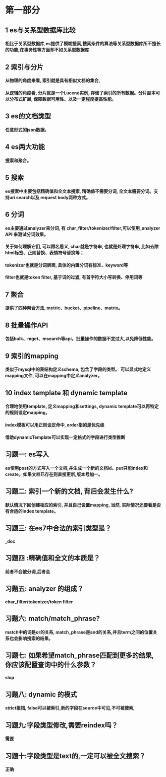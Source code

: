 # 第一部分
## 1 es与关系型数据库比较
#### 相比于关系型数据库,es提供了模糊搜索,搜索条件的算法等关系型数据库所不擅长的功能,在事务性等方面却不如关系型数据库

## 2 索引与分片
#### 从物理的角度来看, 索引就是具有相似文档的集合,
#### 从逻辑的角度看, 分片就是一个Lucene实例, 存储了索引的所有数据。分片副本可以分布式扩展, 保障数据可用性、以及一定程度提高性能。

## 3 es的文档类型
#### 任意形式的json数据。

## 4 es两大功能
#### 搜索和聚合。

## 5 搜索
#### es搜索中主要包括精确值和全文本搜索, 精确值不需要分词, 全文本需要分词。支持uri search以及 request body两种方式。

## 6 分词
#### es主要通过analyzer来分词, 有 char_filter/tokenizer/filter,可以使用_analyzer API 来测试分词效果。
#### 关于如何理解它们, 可以顾名思义, char就是字符串, 也就是处理字符串, 比如去除html标签、正则替换、表情符号替换等；
#### tokenizor也就是分词层面, 具体的内置分词有标准、keyword等
#### filter也就是token filter, 基于词的过滤, 有首字符大小写转换、停用词等

## 7 聚合
#### 提供了四种聚合方法, metric、bucket、pipeline、matrix。

## 8 批量操作API
#### 包括bulk、mget、msearch等api。批量操作的数据不宜过大,以免降低性能。

## 9 索引的mapping
#### 类似于mysql中的表结构定义schema, 包含了字段的类型。 可以显式地定义mapping文件, 可以在mapping中定义analyzer。

## 10 index template 和 dynamic template
#### 合理地使用template, 定义mapping和settings, dynamic template可以再特定的规则设定mapping。
#### index模板可以用正则设定命中, order指的是优先级
#### 借助dynamicTemplate可以实现一定格式的字段进行类型推断

## 习题一: es写入
#### es使用post的方式写入一个文档,并生成一个新的文档id。put只能index和create。如果文档已存在则直接更新,版本号加一。

## 习题二: 索引一个新的文档, 背后会发生什么?
#### 默认情况下回创建相应的索引, 并且自己设置mapping, 当然, 实际情况还要看是否有合适的index template。 

## 习题三: 在es7中合法的索引类型是？
#### _doc

## 习题四 :精确值和全文的本质是？
#### 前者不会被分词,后者会

## 习题五: analyzer 的组成？
#### char_filter/tokenizer/token filter

## 习题六: match/match_phrase?
#### match中的词是or的关系, match_phrase是and的关系,并且term之间的位置关系也会影响搜索的结果。

## 习题七: 如果希望match_phrase匹配到更多的结果, 你应该配置查询中的什么参数？
#### slop

## 习题八: dynamic 的模式
#### strict报错, false可以被索引,新的字段在source中可见,不可被搜索,

## 习题九:字段类型修改,需要reindex吗？
#### 需要

## 习题十:字段类型是text的,一定可以被全文搜索？
#### 正确
